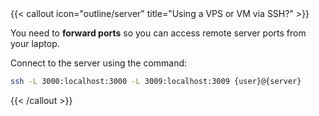 <div></div>
{{< callout icon="outline/server" title="Using a VPS or VM via SSH?" >}}

You need to **forward ports** so you can access remote server ports from your laptop.

Connect to the server using the command:

```bash { title="Connect to server with port forwarding" }
ssh -L 3000:localhost:3000 -L 3009:localhost:3009 {user}@{server}
```

{{< /callout >}}
